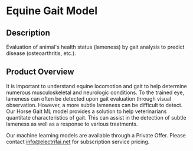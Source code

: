 # Equine Gait Model

## Description
Evaluation of animal's health status (lameness) by gait analysis to predict disease (osteoarthritis, etc.).

## Product Overview
It is important to understand equine locomotion and gait to help determine numerous musculoskeletal and neurologic conditions. To the trained eye, lameness can often be detected upon gait evaluation through visual observation. However, a more subtle lameness can be difficult to detect. Our Horse Gait ML model provides a solution to help veterinarians quantitate characteristics of gait. This can assist in the detection of subtle lameness as well as a response to various treatments. 

Our machine learning models are available through a Private Offer. Please contact info@electrifai.net for subscription service pricing.
